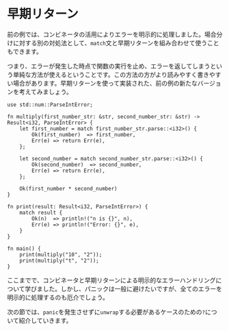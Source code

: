 <!--
# Early returns
-->
# 早期リターン

<!--
In the previous example, we explicitly handled the errors using combinators.
Another way to deal with this case analysis is to use a combination of
`match` statements and *early returns*.
-->
前の例では、コンビネータの活用によりエラーを明示的に処理しました。場合分けに対する別の対処法として、`match`文と早期リターンを組み合わせて使うこともできます。

<!--
That is, we can simply stop executing the function and return the error if
one occurs. For some, this form of code can be easier to both read and
write. Consider this version of the previous example, rewritten using early returns:
-->
つまり、エラーが発生した時点で関数の実行を止め、エラーを返してしまうという単純な方法が使えるということです。この方法の方がより読みやすく書きやすい場合があります。早期リターンを使って実装された、前の例の新たなバージョンを考えてみましょう。

```rust,editable
use std::num::ParseIntError;

fn multiply(first_number_str: &str, second_number_str: &str) -> Result<i32, ParseIntError> {
    let first_number = match first_number_str.parse::<i32>() {
        Ok(first_number)  => first_number,
        Err(e) => return Err(e),
    };

    let second_number = match second_number_str.parse::<i32>() {
        Ok(second_number)  => second_number,
        Err(e) => return Err(e),
    };

    Ok(first_number * second_number)
}

fn print(result: Result<i32, ParseIntError>) {
    match result {
        Ok(n)  => println!("n is {}", n),
        Err(e) => println!("Error: {}", e),
    }
}

fn main() {
    print(multiply("10", "2"));
    print(multiply("t", "2"));
}
```

<!--
At this point, we've learned to explicitly handle errors using combinators
and early returns. While we generally want to avoid panicking, explicitly
handling all of our errors is cumbersome.
-->
ここまでで、コンビネータと早期リターンによる明示的なエラーハンドリングについて学びました。しかし、パニックは一般に避けたいですが、全てのエラーを明示的に処理するのも厄介でしょう。

<!--
In the next section, we'll introduce `?` for the cases where we simply
need to `unwrap` without possibly inducing `panic`.
-->
次の節では、`panic`を発生させずに`unwrap`する必要があるケースのための`?`について紹介していきます。
